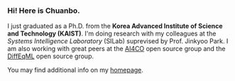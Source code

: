 ### Hi! Here is Chuanbo. 

I just graduated as a Ph.D. from the **Korea Advanced Institute of Science and Technology (KAIST)**. I'm doing research with my colleagues at the *Systems Intelligence Laboratory* (SILab) suprevised by Prof. Jinkyoo Park. I am also working with great peers at the [AI4CO](https://github.com/ai4co) open source group and the [DiffEqML](https://github.com/DiffEqML) open source group.

You may find additional info on my [homepage](https://cbhua.github.io).

